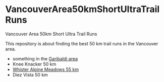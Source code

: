 # VancouverArea50kmShortUltraTrailRuns
Vancouver Area 50km Short Ultra Trail Runs

This repository is about finding the best 50 km trail runs in the Vancouver area.

- something in the [Garibaldi area](ElfinLakeDiamondHeadMamquamLake_v1)
- Knee Knacker 50 km
- [Whister Alpine Meadows 55 km](WAM55)
- Diez Vista 50 km

